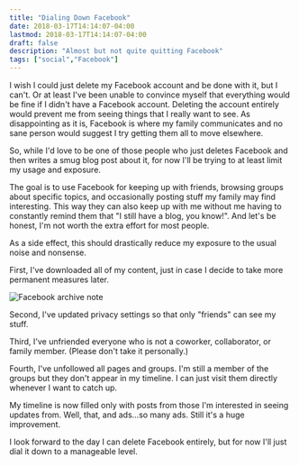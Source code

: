 ```yaml
---
title: "Dialing Down Facebook"
date: 2018-03-17T14:14:07-04:00 
lastmod: 2018-03-17T14:14:07-04:00
draft: false
description: "Almost but not quite quitting Facebook"
tags: ["social","Facebook"]
---
```


I wish I could just delete my Facebook account and be done with it, but I can't. Or at least I've been unable to convince myself that everything would be fine if I didn't have a Facebook account. Deleting the account entirely would prevent me from seeing things that I really want to see. As disappointing as it is, Facebook is where my family communicates and no sane person would suggest I try getting them all to move elsewhere.

So, while I'd love to be one of those people who just deletes Facebook and then writes a smug blog post about it, for now I'll be trying to at least limit my usage and exposure.

The goal is to use Facebook for keeping up with friends, browsing groups about specific topics, and occasionally posting stuff my family may find interesting. This way they can also keep up with me without me having to constantly remind them that "I still have a blog, you know!". And let's be honest, I'm not worth the extra effort for most people.

As a side effect, this should drastically reduce my exposure to the usual noise and nonsense.

First, I've downloaded all of my content, just in case I decide to take more permanent measures later.

<img src="/img/2018/facebook-download-note.png" alt="Facebook archive note" />

Second, I've updated privacy settings so that only "friends" can see my stuff.

Third, I've unfriended everyone who is not a coworker, collaborator, or family member. (Please don't take it personally.) 

Fourth, I've unfollowed all pages and groups. I'm still a member of the groups but they don't appear in my timeline. I can just visit them directly whenever I want to catch up.

My timeline is now filled only with posts from those I'm interested in seeing updates from. Well, that, and ads...so many ads. Still it's a huge improvement. 

I look forward to the day I can delete Facebook entirely, but for now I'll just dial it down to a manageable level.


